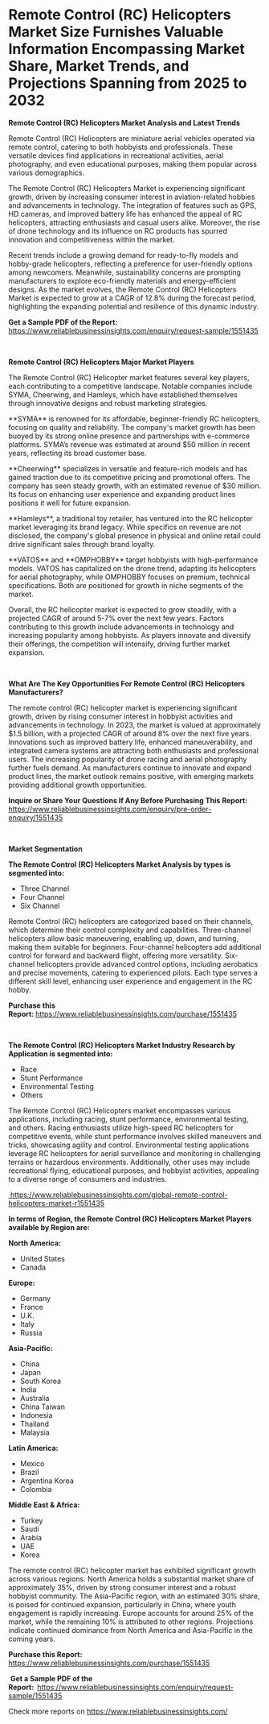 <p><h1>Remote Control (RC) Helicopters Market Size Furnishes Valuable Information Encompassing Market Share, Market Trends, and Projections Spanning from 2025 to 2032</h1></p><p><strong>Remote Control (RC) Helicopters Market Analysis and Latest Trends</strong></p>
<p><p>Remote Control (RC) Helicopters are miniature aerial vehicles operated via remote control, catering to both hobbyists and professionals. These versatile devices find applications in recreational activities, aerial photography, and even educational purposes, making them popular across various demographics. </p><p>The Remote Control (RC) Helicopters Market is experiencing significant growth, driven by increasing consumer interest in aviation-related hobbies and advancements in technology. The integration of features such as GPS, HD cameras, and improved battery life has enhanced the appeal of RC helicopters, attracting enthusiasts and casual users alike. Moreover, the rise of drone technology and its influence on RC products has spurred innovation and competitiveness within the market.</p><p>Recent trends include a growing demand for ready-to-fly models and hobby-grade helicopters, reflecting a preference for user-friendly options among newcomers. Meanwhile, sustainability concerns are prompting manufacturers to explore eco-friendly materials and energy-efficient designs. As the market evolves, the Remote Control (RC) Helicopters Market is expected to grow at a CAGR of 12.8% during the forecast period, highlighting the expanding potential and resilience of this dynamic industry.</p></p>
<p><strong>Get a Sample PDF of the Report:&nbsp;</strong> <a href="https://www.reliablebusinessinsights.com/enquiry/request-sample/1551435?utm_campaign=2224&utm_medium=2&utm_source=Github&utm_content=ia&utm_term=05042025&utm_id=remote-control-rc-helicopters">https://www.reliablebusinessinsights.com/enquiry/request-sample/1551435</a></p>
<p>&nbsp;</p>
<p><strong>Remote Control (RC) Helicopters Major Market Players</strong></p>
<p><p>The Remote Control (RC) Helicopter market features several key players, each contributing to a competitive landscape. Notable companies include SYMA, Cheerwing, and Hamleys, which have established themselves through innovative designs and robust marketing strategies.</p><p>**SYMA** is renowned for its affordable, beginner-friendly RC helicopters, focusing on quality and reliability. The company's market growth has been buoyed by its strong online presence and partnerships with e-commerce platforms. SYMA’s revenue was estimated at around $50 million in recent years, reflecting its broad customer base.</p><p>**Cheerwing** specializes in versatile and feature-rich models and has gained traction due to its competitive pricing and promotional offers. The company has seen steady growth, with an estimated revenue of $30 million. Its focus on enhancing user experience and expanding product lines positions it well for future expansion.</p><p>**Hamleys**, a traditional toy retailer, has ventured into the RC helicopter market leveraging its brand legacy. While specifics on revenue are not disclosed, the company's global presence in physical and online retail could drive significant sales through brand loyalty.</p><p>**VATOS** and **OMPHOBBY** target hobbyists with high-performance models. VATOS has capitalized on the drone trend, adapting its helicopters for aerial photography, while OMPHOBBY focuses on premium, technical specifications. Both are positioned for growth in niche segments of the market.</p><p>Overall, the RC helicopter market is expected to grow steadily, with a projected CAGR of around 5-7% over the next few years. Factors contributing to this growth include advancements in technology and increasing popularity among hobbyists. As players innovate and diversify their offerings, the competition will intensify, driving further market expansion.</p></p>
<p>&nbsp;</p>
<p><strong>What Are The Key Opportunities For Remote Control (RC) Helicopters Manufacturers?</strong></p>
<p><p>The remote control (RC) helicopter market is experiencing significant growth, driven by rising consumer interest in hobbyist activities and advancements in technology. In 2023, the market is valued at approximately $1.5 billion, with a projected CAGR of around 8% over the next five years. Innovations such as improved battery life, enhanced maneuverability, and integrated camera systems are attracting both enthusiasts and professional users. The increasing popularity of drone racing and aerial photography further fuels demand. As manufacturers continue to innovate and expand product lines, the market outlook remains positive, with emerging markets providing additional growth opportunities.</p></p>
<p><strong>Inquire or Share Your Questions If Any Before Purchasing This Report:</strong> <a href="https://www.reliablebusinessinsights.com/enquiry/pre-order-enquiry/1551435?utm_campaign=2224&utm_medium=2&utm_source=Github&utm_content=ia&utm_term=05042025&utm_id=remote-control-rc-helicopters">https://www.reliablebusinessinsights.com/enquiry/pre-order-enquiry/1551435</a></p>
<p>&nbsp;</p>
<p><strong>Market Segmentation</strong></p>
<p><strong>The Remote Control (RC) Helicopters Market Analysis by types is segmented into:</strong></p>
<p><ul><li>Three Channel</li><li>Four Channel</li><li>Six Channel</li></ul></p>
<p><p>Remote Control (RC) helicopters are categorized based on their channels, which determine their control complexity and capabilities. Three-channel helicopters allow basic maneuvering, enabling up, down, and turning, making them suitable for beginners. Four-channel helicopters add additional control for forward and backward flight, offering more versatility. Six-channel helicopters provide advanced control options, including aerobatics and precise movements, catering to experienced pilots. Each type serves a different skill level, enhancing user experience and engagement in the RC hobby.</p></p>
<p><strong>Purchase this Report:&nbsp;</strong><a href="https://www.reliablebusinessinsights.com/purchase/1551435?utm_campaign=2224&utm_medium=2&utm_source=Github&utm_content=ia&utm_term=05042025&utm_id=remote-control-rc-helicopters">https://www.reliablebusinessinsights.com/purchase/1551435</a></p>
<p>&nbsp;</p>
<p><strong>The Remote Control (RC) Helicopters Market Industry Research by Application is segmented into:</strong></p>
<p><ul><li>Race</li><li>Stunt Performance</li><li>Environmental Testing</li><li>Others</li></ul></p>
<p><p>The Remote Control (RC) Helicopters market encompasses various applications, including racing, stunt performance, environmental testing, and others. Racing enthusiasts utilize high-speed RC helicopters for competitive events, while stunt performance involves skilled maneuvers and tricks, showcasing agility and control. Environmental testing applications leverage RC helicopters for aerial surveillance and monitoring in challenging terrains or hazardous environments. Additionally, other uses may include recreational flying, educational purposes, and hobbyist activities, appealing to a diverse range of consumers and industries.</p></p>
<p><a href="https://www.reliablebusinessinsights.com/global-remote-control-helicopters-market-r1551435?utm_campaign=2224&utm_medium=2&utm_source=Github&utm_content=ia&utm_term=05042025&utm_id=remote-control-rc-helicopters">&nbsp;https://www.reliablebusinessinsights.com/global-remote-control-helicopters-market-r1551435</a></p>
<p><strong>In terms of Region, the Remote Control (RC) Helicopters Market Players available by Region are:</strong></p>
<p>
    <p> <strong> North America: </strong>
        <ul>
            <li>United States</li>
            <li>Canada</li>
        </ul>
        </p> 
    <p> <strong> Europe: </strong>
        <ul>
            <li>Germany</li>
            <li>France</li>
            <li>U.K.</li>
            <li>Italy</li>
            <li>Russia</li>
        </ul>
        </p> 
    <p> <strong> Asia-Pacific: </strong>
        <ul>
            <li>China</li>
            <li>Japan</li>
            <li>South Korea</li>
            <li>India</li>
            <li>Australia</li>
            <li>China Taiwan</li>
            <li>Indonesia</li>
            <li>Thailand</li>
            <li>Malaysia</li>
        </ul>
        </p> 
    <p> <strong> Latin America: </strong>
        <ul>
            <li>Mexico</li>
            <li>Brazil</li>
            <li>Argentina Korea</li>
            <li>Colombia</li>
        </ul>
        </p> 
    <p> <strong> Middle East & Africa: </strong>
        <ul>
            <li>Turkey</li>
            <li>Saudi</li>
            <li>Arabia</li>
            <li>UAE</li>
            <li>Korea</li>
        </ul>
    </p>
    </p>
<p><p>The remote control (RC) helicopter market has exhibited significant growth across various regions. North America holds a substantial market share of approximately 35%, driven by strong consumer interest and a robust hobbyist community. The Asia-Pacific region, with an estimated 30% share, is poised for continued expansion, particularly in China, where youth engagement is rapidly increasing. Europe accounts for around 25% of the market, while the remaining 10% is attributed to other regions. Projections indicate continued dominance from North America and Asia-Pacific in the coming years.</p></p>
<p><strong>Purchase this Report: </strong><a href="https://www.reliablebusinessinsights.com/purchase/1551435?utm_campaign=2224&utm_medium=2&utm_source=Github&utm_content=ia&utm_term=05042025&utm_id=remote-control-rc-helicopters">https://www.reliablebusinessinsights.com/purchase/1551435</a></p>
<p>&nbsp;<strong>Get a Sample PDF of the Report:&nbsp;&nbsp;</strong><a href="https://www.reliablebusinessinsights.com/enquiry/request-sample/1551435?utm_campaign=2224&utm_medium=2&utm_source=Github&utm_content=ia&utm_term=05042025&utm_id=remote-control-rc-helicopters">https://www.reliablebusinessinsights.com/enquiry/request-sample/1551435</a></p>
<p><strong></strong></p>
<p>Check more reports on <a href="https://www.reliablebusinessinsights.com/?utm_campaign=2224&utm_medium=2&utm_source=Github&utm_content=ia&utm_term=05042025&utm_id=remote-control-rc-helicopters">https://www.reliablebusinessinsights.com/</a></p>